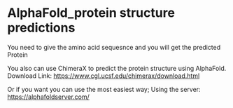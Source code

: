 # AlphaFold_protein structure predictions
You need to give the amino acid sequesnce and you will get the predicted Protein

You also can use ChimeraX to predict the protein structure using AlphaFold. Download Link: https://www.cgl.ucsf.edu/chimerax/download.html

Or if you want you can use the most easiest way; Using the server: https://alphafoldserver.com/